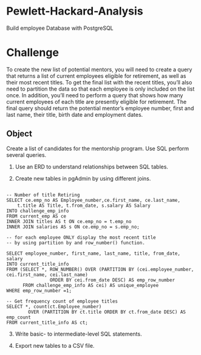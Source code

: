 # Pewlett-Hackard-Analysis
Build employee Database with PostgreSQL


# Challenge

To create the new list of potential mentors, you will need to create a query that returns a list of current employees eligible for retirement, as well as their most recent titles. To get the final list with the recent titles, you’ll also need to partition the data so that each employee is only included on the list once. In addition, you’ll need to perform a query that shows how many current employees of each title are presently eligible for retirement. The final query should return the potential mentor’s employee number, first and last name, their title, birth date and employment dates.

## Object

Create a list of candidates for the mentorship program.
Use SQL perform several queries.

1. Use an ERD to understand relationships between SQL tables.




2. Create new tables in pgAdmin by using different joins.

```

-- Number of title Retiring
SELECT ce.emp_no AS Employee_number,ce.first_name, ce.last_name, 
    t.title AS Title, t.from_date, s.salary AS Salary
INTO challenge_emp_info
FROM current_emp AS ce
INNER JOIN titles AS t ON ce.emp_no = t.emp_no
INNER JOIN salaries AS s ON ce.emp_no = s.emp_no;

```


```
-- for each employee ONLY display the most recent title
-- by using partition by and row_number() function.

SELECT employee_number, first_name, last_name, title, from_date, salary
INTO current_title_info
FROM (SELECT *, ROW_NUMBER() OVER (PARTITION BY (cei.employee_number, cei.first_name, cei.last_name)
                ORDER BY cei.from_date DESC) AS emp_row_number
      FROM challenge_emp_info AS cei) AS unique_employee	  
WHERE emp_row_number =1;

-- Get frequency count of employee titles 
SELECT *, count(ct.Employee_number) 
		OVER (PARTITION BY ct.title ORDER BY ct.from_date DESC) AS emp_count
FROM current_title_info AS ct;
```

3. Write basic- to intermediate-level SQL statements.

4. Export new tables to a CSV file.
